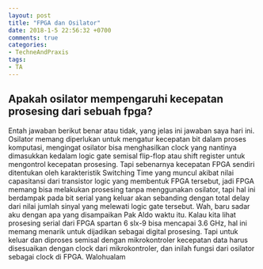 ```yaml
---
layout: post
title: "FPGA dan Osilator"
date: 2018-1-5 22:56:32 +0700
comments: true
categories: 
- TechneAndPraxis
tags:
- TA
---
```


## Apakah osilator mempengaruhi kecepatan prosesing dari sebuah fpga?

Entah jawaban berikut benar atau tidak, yang jelas ini jawaban saya hari ini. Osilator memang diperlukan untuk mengatur kecepatan bit dalam proses komputasi, mengingat osilator bisa menghasilkan clock yang nantinya dimasukkan kedalam logic gate semisal flip-flop atau shift register untuk mengontrol kecepatan prosesing. Tapi sebenarnya kecepatan FPGA sendiri ditentukan oleh karakteristik Switching Time yang muncul akibat nilai capasitansi dari transistor logic yang membentuk FPGA tersebut, jadi FPGA memang bisa melakukan prosesing tanpa menggunakan osilator, tapi hal ini berdampak pada bit serial yang keluar akan sebanding dengan total delay dari nilai jumlah sinyal yang melewati logic gate tersebut. Wah, baru sadar aku dengan apa yang disampaikan Pak Aldo waktu itu. Kalau kita lihat prosesing serial dari FPGA spartan 6 slx-9 bisa mencapai 3.6 GHz, hal ini memang menarik untuk dijadikan sebagai digital prosesing. Tapi untuk keluar dan diproses semisal dengan mikrokontroler kecepatan data harus disesuaikan dengan clock dari mikrokontroler, dan inilah fungsi dari osilator sebagai clock di FPGA. Walohualam
